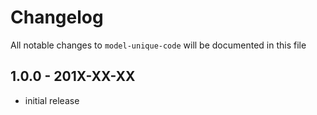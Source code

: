 # Changelog

All notable changes to `model-unique-code` will be documented in this file

## 1.0.0 - 201X-XX-XX

- initial release
